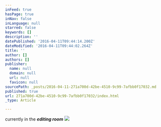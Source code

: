 ```yaml
---
inFeed: true
hasPage: true
inNav: false
inLanguage: null
starred: false
keywords: []
description: ''
datePublished: '2016-04-11T09:44:14.200Z'
dateModified: '2016-04-11T09:44:02.264Z'
title: ''
author: []
authors: []
publisher:
  name: null
  domain: null
  url: null
  favicon: null
sourcePath: _posts/2016-04-11-271a700d-42be-4510-9c99-7afbb0f17032.md
published: true
url: 271a700d-42be-4510-9c99-7afbb0f17032/index.html
_type: Article

---
```

currently in the _**editing room**_
![](https://the-grid-user-content.s3-us-west-2.amazonaws.com/6ca0c7ae-2ace-4a4e-89fc-7ac96aa9367c.png)